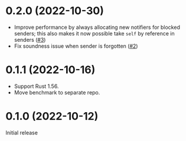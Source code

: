 # 0.2.0 (2022-10-30)

- Improve performance by always allocating new notifiers for blocked senders;
  this also makes it now possible take `self` by reference in senders ([#3])
- Fix soundness issue when sender is forgotten ([#2])

[#2]: https://github.com/asynchronics/tachyonix/pull/2
[#3]: https://github.com/asynchronics/tachyonix/pull/3


# 0.1.1 (2022-10-16)

- Support Rust 1.56.
- Move benchmark to separate repo.


# 0.1.0 (2022-10-12)

Initial release
